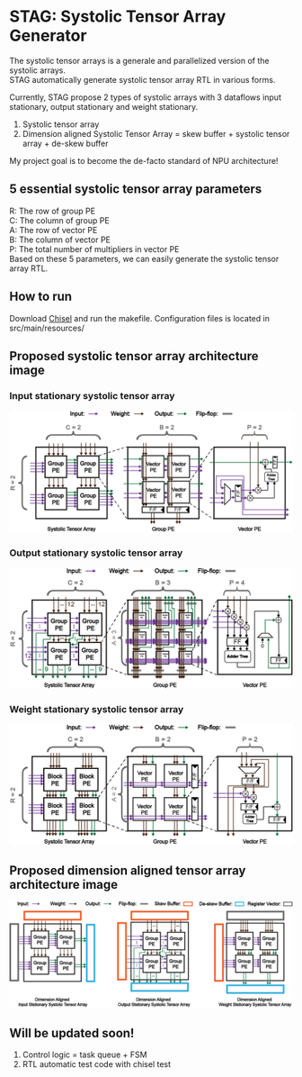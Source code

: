 STAG: Systolic Tensor Array Generator
=======================

The systolic tensor arrays is a generale and parallelized version of the systolic arrays.  
STAG automatically generate systolic tensor array RTL in various forms.  

Currently, STAG propose 2 types of systolic arrays with 3 dataflows input stationary, output stationary and weight stationary.  
1. Systolic tensor array  
2. Dimension aligned Systolic Tensor Array = skew buffer + systolic tensor array + de-skew buffer  

My project goal is to become the de-facto standard of NPU architecture!  

## 5 essential systolic tensor array parameters 
R: The row of group PE  
C: The column of group PE  
A: The row of vector PE  
B: The column of vector PE  
P: The total number of multipliers in vector PE  
Based on these 5 parameters, we can easily generate the systolic tensor array RTL.  

## How to run
Download [Chisel](https://github.com/chipsalliance/chisel) and run the makefile.
Configuration files is located in src/main/resources/

## Proposed systolic tensor array architecture image
### Input stationary systolic tensor array
![Input stationary systolic tensor array](images/input_stationary_systolic_tensor_array.png)
### Output stationary systolic tensor array
![Output stationary systolic tensor array](images/output_stationary_systolic_tensor_array.png)
### Weight stationary systolic tensor array
![Weight stationary systolic tensor array](images/weight_stationary_systolic_tensor_array.png)

## Proposed dimension aligned tensor array architecture image
![Overview of dimension aligned systolic tensor array](images/dimension_aligned_systolic_tensor_array.png)

## Will be updated soon!  
1. Control logic = task queue + FSM  
2. RTL automatic test code with chisel test  
